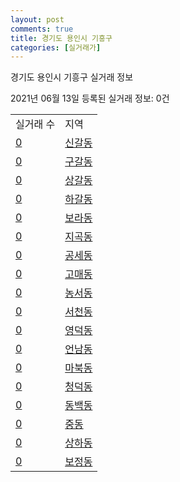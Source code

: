 ```yaml
---
layout: post
comments: true
title: 경기도 용인시 기흥구
categories: [실거래가]
---
```


경기도 용인시 기흥구 실거래 정보

2021년 06월 13일 등록된 실거래 정보: 0건


<table class="sortable">
  <tr>
    <td>실거래 수</td>
    <td>지역</td>
  </tr>

  
  <tr class="item">
    <td><a href="4146310100.html">0</a></td>
    <td><a href="4146310100.html">신갈동</a></td>
  </tr>
    

  <tr class="item">
    <td><a href="4146310200.html">0</a></td>
    <td><a href="4146310200.html">구갈동</a></td>
  </tr>
    

  <tr class="item">
    <td><a href="4146310300.html">0</a></td>
    <td><a href="4146310300.html">상갈동</a></td>
  </tr>
    

  <tr class="item">
    <td><a href="4146310400.html">0</a></td>
    <td><a href="4146310400.html">하갈동</a></td>
  </tr>
    

  <tr class="item">
    <td><a href="4146310500.html">0</a></td>
    <td><a href="4146310500.html">보라동</a></td>
  </tr>
    

  <tr class="item">
    <td><a href="4146310600.html">0</a></td>
    <td><a href="4146310600.html">지곡동</a></td>
  </tr>
    

  <tr class="item">
    <td><a href="4146310700.html">0</a></td>
    <td><a href="4146310700.html">공세동</a></td>
  </tr>
    

  <tr class="item">
    <td><a href="4146310800.html">0</a></td>
    <td><a href="4146310800.html">고매동</a></td>
  </tr>
    

  <tr class="item">
    <td><a href="4146310900.html">0</a></td>
    <td><a href="4146310900.html">농서동</a></td>
  </tr>
    

  <tr class="item">
    <td><a href="4146311000.html">0</a></td>
    <td><a href="4146311000.html">서천동</a></td>
  </tr>
    

  <tr class="item">
    <td><a href="4146311100.html">0</a></td>
    <td><a href="4146311100.html">영덕동</a></td>
  </tr>
    

  <tr class="item">
    <td><a href="4146311200.html">0</a></td>
    <td><a href="4146311200.html">언남동</a></td>
  </tr>
    

  <tr class="item">
    <td><a href="4146311300.html">0</a></td>
    <td><a href="4146311300.html">마북동</a></td>
  </tr>
    

  <tr class="item">
    <td><a href="4146311400.html">0</a></td>
    <td><a href="4146311400.html">청덕동</a></td>
  </tr>
    

  <tr class="item">
    <td><a href="4146311500.html">0</a></td>
    <td><a href="4146311500.html">동백동</a></td>
  </tr>
    

  <tr class="item">
    <td><a href="4146311600.html">0</a></td>
    <td><a href="4146311600.html">중동</a></td>
  </tr>
    

  <tr class="item">
    <td><a href="4146311700.html">0</a></td>
    <td><a href="4146311700.html">상하동</a></td>
  </tr>
    

  <tr class="item">
    <td><a href="4146311800.html">0</a></td>
    <td><a href="4146311800.html">보정동</a></td>
  </tr>
    


</table>
    